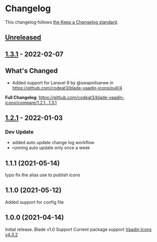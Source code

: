 # Changelog

This changelog follows [the Keep a Changelog standard](https://keepachangelog.com).

## [Unreleased](https://github.com/codeat3/blade-vaadin-icons/compare/1.3.1...HEAD)

## [1.3.1](https://github.com/codeat3/blade-vaadin-icons/compare/1.2.1...1.3.1) - 2022-02-07

## What's Changed

- Added support for Laravel 9 by @swapnilsarwe in https://github.com/codeat3/blade-vaadin-icons/pull/4

**Full Changelog**: https://github.com/codeat3/blade-vaadin-icons/compare/1.2.1...1.3.1

## [1.2.1](https://github.com/codeat3/blade-vaadin-icons/compare/1.1.1...1.2.1) - 2022-01-03

### Dev Update

- added auto update change log workflow
- running auto update only once a week

## 1.1.1 (2021-05-14)

typo fix the alias use to publish icons

## 1.1.0 (2021-05-12)

Added support for config file

## 1.0.0 (2021-04-14)

Initial release.
Blade v1.0 Support
Current package support [Vaadin Icons v4.3.2](https://github.com/vaadin/vaadin-icons/releases/tag/v4.3.2)
